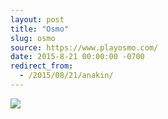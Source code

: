 ```yaml
---
layout: post
title: "Osmo"
slug: osmo
source: https://www.playosmo.com/
date: 2015-8-21 00:00:00 -0700
redirect_from:
  - /2015/08/21/anakin/
---
```


<img src="{{ site.url }}/assets/img/screenshots/osmo.jpg">
